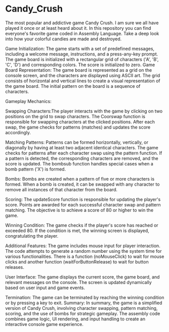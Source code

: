 # Candy_Crush
The most popular and addictive game Candy Crush. I am sure we all have played it once or at least heard about it. In this repository you can find everyone's favorite game coded  in Assembly Language. Take a deep look into how your colorful candies are made and destroyed.

Game Initialization:
The game starts with a set of predefined messages, including a welcome message, instructions, and a press-any-key prompt.
The game board is initialized with a rectangular grid of characters ('A', 'B', 'C', 'D') and corresponding colors.
The score is initialized to zero.
Game Board Representation:
The game board is represented as a grid on the console screen, and the characters are displayed using ASCII art.
The grid consists of horizontal and vertical lines to create a visual representation of the game board.
The initial pattern on the board is a sequence of characters.

Gameplay Mechanics:

Swapping Characters:The player interacts with the game by clicking on two positions on the grid to swap characters.
The Coorswap function is responsible for swapping characters at the clicked positions.
After each swap, the game checks for patterns (matches) and updates the score accordingly.

Matching Patterns: Patterns can be formed horizontally, vertically, or diagonally by having at least two adjacent identical characters.
The game checks for patterns after each character swap using the pattern function.
If a pattern is detected, the corresponding characters are removed, and the score is updated.
The bombsub function handles special cases when a bomb pattern ('X') is formed.

Bombs: Bombs are created when a pattern of five or more characters is formed.
When a bomb is created, it can be swapped with any character to remove all instances of that character from the board.

Scoring: The updateScore function is responsible for updating the player's score.
Points are awarded for each successful character swap and pattern matching.
The objective is to achieve a score of 80 or higher to win the game.

Winning Condition: The game checks if the player's score has reached or exceeded 80.
If the condition is met, the winning screen is displayed, congratulating the player.

Additional Features: The game includes mouse input for player interaction.
The code attempts to generate a random number using the system time for various functionalities.
There is a function (noMouseClick) to wait for mouse clicks and another function (waitForButtonRelease) to wait for button releases.

User Interface: The game displays the current score, the game board, and relevant messages on the console.
The screen is updated dynamically based on user input and game events.

Termination: The game can be terminated by reaching the winning condition or by pressing a key to exit.
Summary:
In summary, the game is a simplified version of Candy Crush, involving character swapping, pattern matching, scoring, and the use of bombs for strategic gameplay. The assembly code combines game logic, UI rendering, and input handling to create an interactive console game experience.
